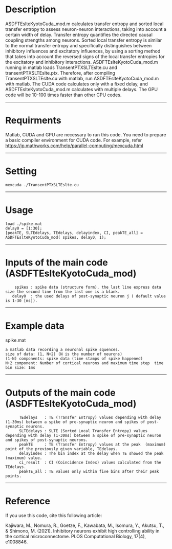 # Description
  ASDFTEslteKyotoCuda_mod.m calculates transfer entropy and sorted local transfer entropy to assess neuron-neuron interactions, taking into account a certain width of delay.
  Transfer entropy quantifies the directed causal coupling strengths among neurons.
  Sorted local transfer entropy is similar to the normal transfer entropy and specifically distinguishes between inhibitory influences
  and excitatory influences, by using a sorting method that takes into account the reversed signs of the local transfer entropies for
  the excitatory and inhibitory interactions. 
  ASDFTEslteKyotoCuda_mod.m running in matlab loads TransentPTXSLTEslte.cu and transentPTXSLTEslte.ptx. 
  Therefore, after compiling TransentPTXSLTEslte.cu with matlab, run ASDFTEslteKyotoCuda_mod.m with matlab.
  The CUDA code calculates only with a fixed delay, and ASDFTEslteKyotoCuda_mod.m calculates with multiple delays.
  The GPU code will be 10-100 times faster than other CPU codes.

----------------    
# Requirments
    
  Matlab, CUDA and GPU are necessary to run this code.
  You need to prepare a basic compiler environment for CUDA code.
  For example, refer https://jp.mathworks.com/help/parallel-computing/mexcuda.html
    
-----------------
# Setting
    mexcuda ./TransentPTXSLTEslte.cu
  
----------------
# Usage
    load ./spike.mat
    delay0 = [1:30];
    [peakTE, SLTEdelays, TEdelays, delayindex, CI, peakTE_all] = ASDFTEslteKyotoCuda_mod( spikes, delay0, 1);

----------------
# Inputs of the main code (ASDFTEslteKyotoCuda_mod)
        spikes : spike data (structure form), the last line express data size the second line from the last one is a blank.
       delay0  : the used delays of post-synaptic neuron j ( default value is 1-30 [ms]).
       
-----------------
# Example data
  spike.mat
  
    a matlab data recording a neuronal spike squences.
    size of data: (1, N+2) (N is the number of neurons) 
    (1-N) components: spike data (time stamps of spike happened) 
    N+2 component: Number of cortical neurons and maximum time step  time bin size: 1ms  
       
----------------
# Outputs of the main code (ASDFTEslteKyotoCuda_mod)
          TEdelays   : TE (Transfer Entropy) values depending with delay (1-30ms) between a spike of pre-synaptic neuron and spikes of post-synaptic neurons.
          SLTEdelays : SLTE (Sorted Local Transfer Entropy) values depending with delay (1-30ms) between a spike of pre-synaptic neuron and spikes of post-synaptic neurons.
          peakTE     : TE (Transfer Entropy) values at the peak  (maximum) point of the previously given variable, TEdelays.
          delayindex : The bin index at the delay when TE showed the peak (maximum) value.
          ci_result  : CI (Coincidence Index) values calculated from the TEdelays. 
          peakTE_all : TE values only within five bins after their peak points.
-----------------
# Reference
   If you use this code, cite this following article: 
   
   Kajiwara, M., Nomura, R., Goetze, F., Kawabata, M., Isomura, Y., Akutsu, T., & Shimono, M. (2021). Inhibitory neurons exhibit high controlling ability in the cortical microconnectome. PLOS Computational Biology, 17(4), e1008846.
